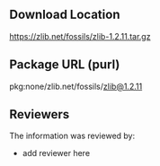 ## Download Location

https://zlib.net/fossils/zlib-1.2.11.tar.gz

## Package URL (purl)

pkg:none/zlib.net/fossils/zlib@1.2.11

## Reviewers

The information was reviewed by:

* add reviewer here
